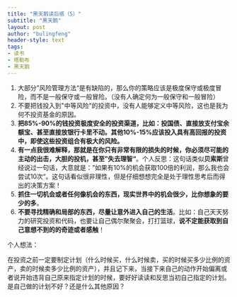 ```yaml
---
title: "黑天鹅读后感（5）"
subtitle: "黑天鹅"
layout: post
author: "bulingfeng"
header-style: text
tags:
- 读书
- 塔勒布
- 黑天鹅
---
```


1. 大部分”风险管理方法“是有缺陷的，那么你的策略应该是极度保守或极度冒险，而不是一般保守或一般冒险。（没有人确定何为一般保守和一般冒险）
2. 不要把钱投入到"中等风险"的投资中，没有人能够定义中等风险，这也是我为何不投资基金的原因。
3. **把85%-90%的钱投资极度安全的投资渠道，比如：投国债、直接放支付宝余额宝、甚至直接放银行卡里不动。其他10%-15%应该投入具有高回报的投资中，即使这些投资组合有极大的风险。**
4. **有一点我很难解释，那就是在你只有非常有限的损失的时候，你必须尽可能的主动的出击，大胆的投机，甚至”失去理智“**。个人反思：这句话类似**贝索斯**曾经说过一句话，大意就是：”如果有10%的机会获取100倍的利润，那么我也会尝试10次“。这句话看似很非理性，但是仔细想想完全是处于理性思考后而得出的决策方案！
5. **抓住一切机会或者任何像机会的东西，现实世界中的机会很少，比你想象的要少的多**。
6. **不要寻找精确和局部的东西，尽量让意外进入自己的生活**。比如：自己天天努力的研究投资和代码，也要让自己偶尔聚聚会，打打篮球，**说不定能获取到自己意想不到的的奇迹或者感触**！

个人想法：

在投资之前一定要制定计划（什么时候买，什么时候卖，买的时候买多少比例的资产，卖的时候卖多少比例的资产），并且记下来，当接下来自己的动作开始偏离或者说开始违背自己原来指定计划的时候，要好好读读和反思当初自己指定的计划。是自己做的计划不好？还是什么其他原因？